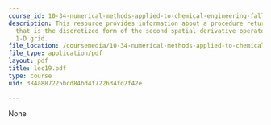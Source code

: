 ```yaml
---
course_id: 10-34-numerical-methods-applied-to-chemical-engineering-fall-2005
description: This resource provides information about a procedure returns a matrix
  that is the discretized form of the second spatial derivative operator on a non-uniform
  1-D grid.
file_location: /coursemedia/10-34-numerical-methods-applied-to-chemical-engineering-fall-2005/384a887225bcd84bd4f722634fd2f42e_lec19.pdf
file_type: application/pdf
layout: pdf
title: lec19.pdf
type: course
uid: 384a887225bcd84bd4f722634fd2f42e

---
```

None
